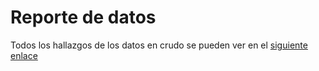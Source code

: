 # Reporte de datos

Todos los hallazgos de los datos en crudo se pueden ver en el [siguiente enlace](https://github.com/isbelloq/mlds6/raw/main/docs/data/secop_summary.html)
